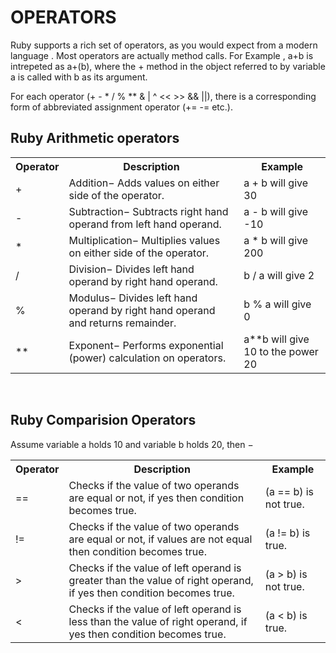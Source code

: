 # OPERATORS

Ruby supports a rich set of operators, as you would expect from a modern language . Most operators are actually method calls.
For Example , a+b is intrepeted as a+(b), where the + method in the object referred to by variable a is 
called with b as its argument.

For each operator (+ - * / % ** & | ^ << >> && ||), there is a corresponding form of abbreviated assignment operator (+= -= etc.).

<h2>Ruby Arithmetic operators</h2>

<table>
  <tr>
    <th>Operator</th>
    <th>Description</th>
    <th>Example</th>
  </tr>
  <tr>
    <td>+</td>
    <td>Addition− Adds values on either side of the operator.</td>
    <td>a + b will give 30</td>
  </tr>
  <tr>
    <td>-</td>
    <td>Subtraction− Subtracts right hand operand from left hand operand.</td>
    <td>a - b will give -10</td>
  </tr>
  <tr>
    <td>*</td>
    <td>Multiplication− Multiplies values on either side of the operator.</td>
    <td>a * b will give 200</td>
  </tr>
  <tr>
    <td>/</td>
    <td>Division− Divides left hand operand by right hand operand.</td>
    <td>b / a will give 2</td>
  </tr>
  <tr>
    <td>%</td>
    <td>Modulus− Divides left hand operand by right hand operand and returns remainder.</td>
    <td>b % a will give 0</td>
  </tr>
  <tr>
    <td>**</td>
    <td>Exponent− Performs exponential (power) calculation on operators.</td>
    <td>a**b will give 10 to the power 20</td>
  </tr>
</table>
<br>
<h2>Ruby Comparision Operators</h2>

Assume variable a holds 10 and variable b holds 20, then −

 <table>

  <tr>
    <th>Operator</th>
    <th>Description</th>
    <th>Example</th>
  </tr>
  <tr>
    <td>==</td>
    <td>Checks if the value of two operands are equal or not, if yes then condition becomes true.</td>
    <td>(a == b) is not true.</td>
  </tr>
  <tr>
 <td>!=</td>
    <td>Checks if the value of two operands are equal or not, if values are not equal then condition becomes true.</td>
    <td>(a != b) is true.</td>
  </tr>
  <tr>
 <td>&gt;</td>
    <td>Checks if the value of left operand is greater than the value of right operand, if yes then condition becomes true.</td>
    <td>(a &gt; b) is not true.</td>
  </tr>
  <tr>
    <td>&lt;</td>
    <td>Checks if the value of left operand is less than the value of right operand, if yes then condition becomes true.</td>
    <td>(a &lt; b) is true.</td>
  </tr>
  <tr>

